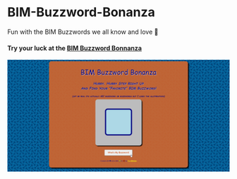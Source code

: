 # BIM-Buzzword-Bonanza
Fun with the BIM Buzzwords we all know and love 🤣

#### Try your luck at the [BIM Buzzword Bonnanza](https://thebimsider.github.io/BIM-Buzzword-Bonanza/BIM-Buzzword/)   

![image info](https://github.com/TheBIMsider/BIM-Buzzword-Bonanza/blob/main/BIM-Buzzword/icon/BBB.png)   

